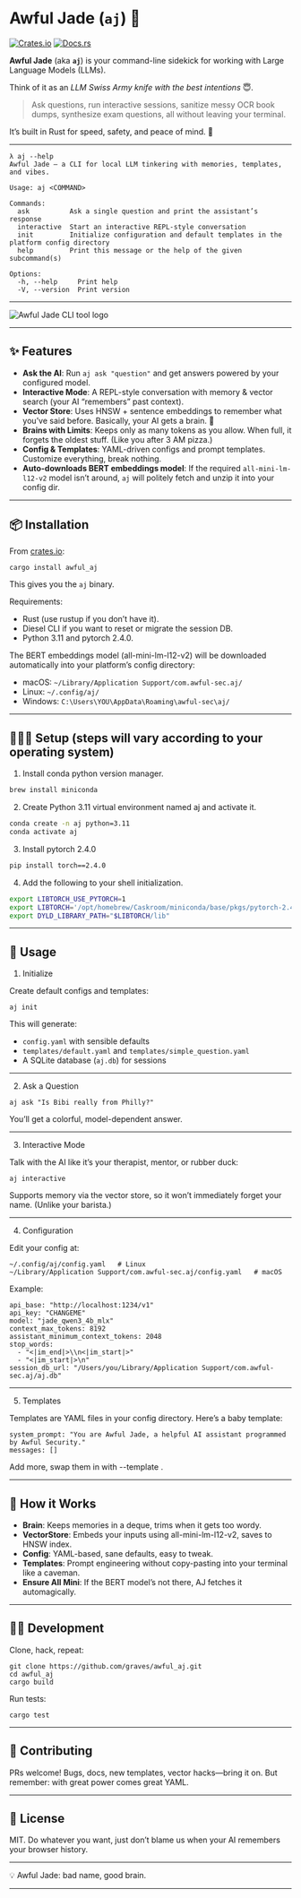 # Awful Jade (`aj`) 🌲

[![Crates.io](https://img.shields.io/crates/v/awful_aj.svg)](https://crates.io/crates/awful_aj)
[![Docs.rs](https://docs.rs/awful_aj/badge.svg)](https://docs.rs/awful_aj)

**Awful Jade** (aka **`aj`**) is your command-line sidekick for working with Large Language Models (LLMs).  

Think of it as an _LLM Swiss Army knife with the best intentions_ 😇.

> Ask questions, run interactive sessions, sanitize messy OCR book dumps, synthesize exam questions, all without leaving your terminal.

It’s built in Rust for speed, safety, and peace of mind. 🦀

---

```
λ aj --help
Awful Jade – a CLI for local LLM tinkering with memories, templates, and vibes.

Usage: aj <COMMAND>

Commands:
  ask          Ask a single question and print the assistant’s response
  interactive  Start an interactive REPL-style conversation
  init         Initialize configuration and default templates in the platform config directory
  help         Print this message or the help of the given subcommand(s)

Options:
  -h, --help     Print help
  -V, --version  Print version
```

---

![Awful Jade CLI tool logo](aj.jpeg)

---

## ✨ Features

- **Ask the AI**: Run `aj ask "question"` and get answers powered by your configured model.  
- **Interactive Mode**: A REPL-style conversation with memory & vector search (your AI “remembers” past context).  
- **Vector Store**: Uses HNSW + sentence embeddings to remember what you’ve said before. Basically, your AI gets a brain. 🧠  
- **Brains with Limits**: Keeps only as many tokens as you allow. When full, it forgets the oldest stuff. (Like you after 3 AM pizza.)  
- **Config & Templates**: YAML-driven configs and prompt templates. Customize everything, break nothing.  
- **Auto-downloads BERT embeddings model**: If the required `all-mini-lm-l12-v2` model isn’t around, `aj` will politely fetch and unzip it into your config dir.  

---

## 📦 Installation

From [crates.io](https://crates.io/crates/awful_aj):

```bash
cargo install awful_aj
```

This gives you the `aj` binary.

Requirements:
- Rust (use rustup if you don’t have it).
- Diesel CLI if you want to reset or migrate the session DB.
- Python 3.11 and pytorch 2.4.0.
  
The BERT embeddings model (all-mini-lm-l12-v2) will be downloaded automatically into your platform’s config directory:
- macOS: `~/Library/Application Support/com.awful-sec.aj/`
- Linux: `~/.config/aj/`
- Windows: `C:\Users\YOU\AppData\Roaming\awful-sec\aj/`

---

## 👷🏽‍♀️ Setup (steps will vary according to your operating system)

1. Install conda python version manager.

```bash
brew install miniconda
```

2. Create Python 3.11 virtual environment named aj and activate it.

```bash
conda create -n aj python=3.11
conda activate aj
````

3. Install pytorch 2.4.0

```bash
pip install torch==2.4.0
````

4. Add the following to your shell initialization.

```bash
export LIBTORCH_USE_PYTORCH=1
export LIBTORCH='/opt/homebrew/Caskroom/miniconda/base/pkgs/pytorch-2.4.0-py3.11_0/lib/python3.11/site-packages/torch' # Or wherever Conda installed libtorch on your OS
export DYLD_LIBRARY_PATH="$LIBTORCH/lib"
```

---

## 🚀 Usage

1. Initialize

Create default configs and templates:

```
aj init
```

This will generate:
- `config.yaml` with sensible defaults
- `templates/default.yaml` and `templates/simple_question.yaml`
- A SQLite database (`aj.db`) for sessions

---

2. Ask a Question

```
aj ask "Is Bibi really from Philly?"
```

You’ll get a colorful, model-dependent answer.

---

3. Interactive Mode

Talk with the AI like it’s your therapist, mentor, or rubber duck:

```
aj interactive
```

Supports memory via the vector store, so it won’t immediately forget your name.
(Unlike your barista.)

---

4. Configuration

Edit your config at:

```
~/.config/aj/config.yaml   # Linux
~/Library/Application Support/com.awful-sec.aj/config.yaml   # macOS
```

Example:

```
api_base: "http://localhost:1234/v1"
api_key: "CHANGEME"
model: "jade_qwen3_4b_mlx"
context_max_tokens: 8192
assistant_minimum_context_tokens: 2048
stop_words:
  - "<|im_end|>\\n<|im_start|>"
  - "<|im_start|>\n"
session_db_url: "/Users/you/Library/Application Support/com.awful-sec.aj/aj.db"
```

---

5. Templates

Templates are YAML files in your config directory.
Here’s a baby template:

```
system_prompt: "You are Awful Jade, a helpful AI assistant programmed by Awful Security."
messages: []
```

Add more, swap them in with --template <name>.

---

## 🧠 How it Works
- **Brain**: Keeps memories in a deque, trims when it gets too wordy.
- **VectorStore**: Embeds your inputs using all-mini-lm-l12-v2, saves to HNSW index.
- **Config**: YAML-based, sane defaults, easy to tweak.
- **Templates**: Prompt engineering without copy-pasting into your terminal like a caveman.
- **Ensure All Mini**: If the BERT model’s not there, AJ fetches it automagically.

---

## 🧑‍💻 Development

Clone, hack, repeat:

```
git clone https://github.com/graves/awful_aj.git
cd awful_aj
cargo build
```

Run tests:

```
cargo test
```

---

## 🤝 Contributing

PRs welcome!
Bugs, docs, new templates, vector hacks—bring it on.
But remember: with great power comes great YAML.

---

## 📜 License

MIT. Do whatever you want, just don’t blame us when your AI remembers your browser history.

---

💡 Awful Jade: bad name, good brain.

---

